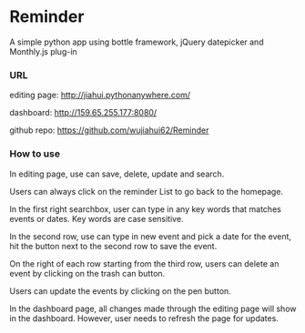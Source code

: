 # Reminder
A simple python app using bottle framework, jQuery datepicker and Monthly.js plug-in

### URL
editing page: http://jiahui.pythonanywhere.com/

dashboard: http://159.65.255.177:8080/

github repo: https://github.com/wujiahui62/Reminder


### How to use

In editing page, use can save, delete, update and search.

Users can always click on the reminder List to go back to the homepage.

In the first right searchbox, user can type in any key words that matches events or dates. Key words are case sensitive.

In the second row, use can type in new event and pick a date for the event, hit the button next to the second row to save the event.

On the right of each row starting from the third row, users can delete an event by clicking on the trash can button.

Users can update the events by clicking on the pen button.


In the dashboard page, all changes made through the editing page will show in the dashboard. However, user needs to refresh the page for updates.

